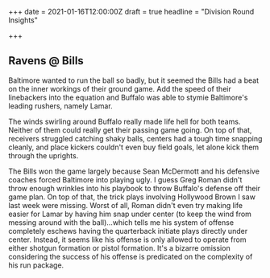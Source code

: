 +++
date = 2021-01-16T12:00:00Z
draft = true
headline = "Division Round Insights"

+++
## Ravens @ Bills

Baltimore wanted to run the ball so badly, but it seemed the Bills had a beat on the inner workings of their ground game. Add the speed of their linebackers into the equation and Buffalo was able to stymie Baltimore's leading rushers, namely Lamar.

The winds swirling around Buffalo really made life hell for both teams. Neither of them could really get their passing game going. On top of that, receivers struggled catching shaky balls, centers had a tough time snapping cleanly, and place kickers couldn't even buy field goals, let alone kick them through the uprights.

The Bills won the game largely because Sean McDermott and his defensive coaches forced Baltimore into playing ugly. I guess Greg Roman didn't throw enough wrinkles into his playbook to throw Buffalo's defense off their game plan. On top of that, the trick plays involving Hollywood Brown I saw last week were missing. Worst of all, Roman didn't even try making life easier for Lamar by having him snap under center (to keep the wind from messing around with the ball)...which tells me his system of offense completely eschews having the quarterback initiate plays directly under center. Instead, it seems like his offense is only allowed to operate from either shotgun formation or pistol formation. It's a bizarre omission considering the success of his offense is predicated on the complexity of his run package.